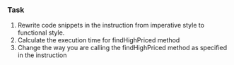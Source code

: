 ### Task

1. Rewrite code snippets in the instruction from imperative style to functional style.
2. Calculate the execution time for findHighPriced method
3. Change the way you are calling the findHighPriced method as specified in the instruction
